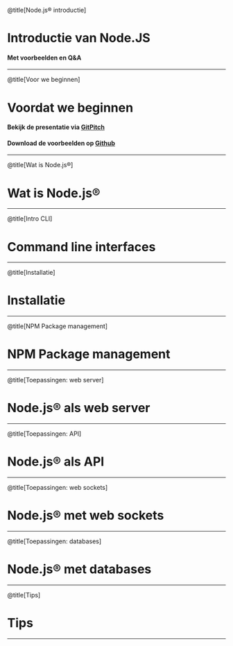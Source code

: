 @title[Node.js® introductie]
# Introductie van Node.JS

#### Met voorbeelden en Q&A

---
@title[Voor we beginnen]
# Voordat we beginnen

#### Bekijk de presentatie via [GitPitch](https://gitpitch.com/olafjanssen/NodeJsIntro)
#### Download de voorbeelden op [Github](https://github.com/olafjanssen/NodeJsIntro)

---

@title[Wat is Node.js®]
# Wat is Node.js®

---
@title[Intro CLI]
# Command line interfaces

---
@title[Installatie]
# Installatie

---
@title[NPM Package management]
# NPM Package management

---
@title[Toepassingen: web server]
# Node.js® als web server

---
@title[Toepassingen: API]
# Node.js® als API

---
@title[Toepassingen: web sockets]
# Node.js® met web sockets

---
@title[Toepassingen: databases]
# Node.js® met databases

---
@title[Tips]
# Tips

---


